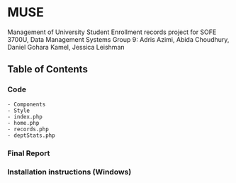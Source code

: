 # MUSE
Management of University Student Enrollment records project for SOFE 3700U, Data Management Systems
Group 9: Adris Azimi, Abida Choudhury, Daniel Gohara Kamel, Jessica Leishman


## Table of Contents
### Code
    - Components
    - Style
    - index.php
    - home.php
    - records.php
    - deptStats.php

### Final Report
### Installation instructions (Windows)

